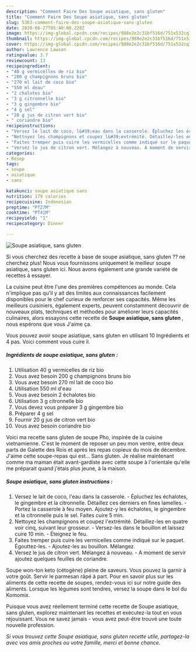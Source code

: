 ```yaml
---
description: "Comment Faire Des Soupe asiatique, sans gluten"
title: "Comment Faire Des Soupe asiatique, sans gluten"
slug: 5363-comment-faire-des-soupe-asiatique-sans-gluten
date: 2020-06-27T05:40:00.228Z
image: https://img-global.cpcdn.com/recipes/988e2e2c31bf516d/751x532cq70/soupe-asiatique-sans-gluten-photo-principale-de-la-recette.jpg
thumbnail: https://img-global.cpcdn.com/recipes/988e2e2c31bf516d/751x532cq70/soupe-asiatique-sans-gluten-photo-principale-de-la-recette.jpg
cover: https://img-global.cpcdn.com/recipes/988e2e2c31bf516d/751x532cq70/soupe-asiatique-sans-gluten-photo-principale-de-la-recette.jpg
author: Lawrence Lawson
ratingvalue: 3.7
reviewcount: 13
recipeingredient:
- "40 g vermicelles de riz bio"
- "200 g champignons bruns bio"
- "270 ml lait de coco bio"
- "550 ml deau"
- "2 chalotes bio"
- "3 g citronnelle bio"
- "3 g gingembre bio"
- "4 g sel"
- "20 g jus de citron vert bio"
- " coriandre bio"
recipeinstructions:
- "Versez le lait de coco, l&#39;eau dans la casserole. Épluchez les échalotes, le gingembre et la citronnelle. Détaillez ces derniers en fines lamelles. Portez la casserole à feu moyen. Ajoutez-y les échalotes, le gingembre et la citronnelle puis le sel. Faites cuire 5 min."
- "Nettoyez les champignons et coupez l&#39;extrémité. Détaillez-les en quatre voir cinq, suivant leur grosseur. Versez-les dans le bouillon et laissez cuire 10 min. Éteignez le feu."
- "Faites tremper puis cuire les vermicelles comme indiqué sur le paquet. Égouttez-les. Ajoutez-les au bouillon. Mélangez."
- "Versez le jus de citron vert. Mélangez à nouveau. A moment de servir ajoutez quelques feuilles de coriandre."
categories:
- Resep
tags:
- soupe
- asiatique
- sans

katakunci: soupe asiatique sans 
nutrition: 179 calories
recipecuisine: Indonesian
preptime: "PT27M"
cooktime: "PT41M"
recipeyield: "1"
recipecategory: Dinner

---
```



![Soupe asiatique, sans gluten](https://img-global.cpcdn.com/recipes/988e2e2c31bf516d/751x532cq70/soupe-asiatique-sans-gluten-photo-principale-de-la-recette.jpg)

Si vous cherchez des recette à base de soupe asiatique, sans gluten ?? ne cherchez plus! Nous vous fournissons uniquement le meilleur soupe asiatique, sans gluten ici. Nous avons également une grande variété de recettes à essayer.

La cuisine peut être l'une des premières compétences au monde. Cela n'implique pas qu'il y ait des limites aux connaissances facilement disponibles pour le chef curieux de renforcer ses capacités. Même les meilleurs cuisiniers, également experts, peuvent constamment découvrir de nouveaux plats, techniques et méthodes pour améliorer leurs capacités culinaires, alors essayons cette recette de <strong> Soupe asiatique, sans gluten </strong>, nous espérons que vous J'aime ça.

<!--inarticleads1-->

Vous pouvez avoir soupe asiatique, sans gluten en utilisant 10 Ingrédients et 4 pas. Voici comment vous cuire il.

##### Ingrédients de soupe asiatique, sans gluten :

1. Utilisation 40 g vermicelles de riz bio
1. Vous avez besoin 200 g champignons bruns bio
1. Vous avez besoin 270 ml lait de coco bio
1. Utilisation 550 ml d&#39;eau
1. Vous avez besoin 2 échalotes bio
1. Utilisation 3 g citronnelle bio
1. Vous devez vous préparer 3 g gingembre bio
1. Préparer 4 g sel
1. Fournir 20 g jus de citron vert bio
1. Vous avez besoin  coriandre bio


Voici ma recette sans gluten de soupe Pho, inspirée de la cuisine vietnamienne. C&#39;est le moment de reposer un peu mon ventre, entre deux parts de Galette des Rois et après les repas copieux du mois de décembre. J&#39;aime cette soupe-repas qui est… Sans gluten. Je réalise maintenant comme ma maman était avant-gardiste avec cette soupe à l&#39;orientale qu&#39;elle me préparait quand j&#39;étais plus jeune, à la maison. 

<!--inarticleads2-->

##### Soupe asiatique, sans gluten instructions :

1. Versez le lait de coco, l&#39;eau dans la casserole. - Épluchez les échalotes, le gingembre et la citronnelle. Détaillez ces derniers en fines lamelles. - Portez la casserole à feu moyen. Ajoutez-y les échalotes, le gingembre et la citronnelle puis le sel. Faites cuire 5 min.
1. Nettoyez les champignons et coupez l&#39;extrémité. Détaillez-les en quatre voir cinq, suivant leur grosseur. - Versez-les dans le bouillon et laissez cuire 10 min. - Éteignez le feu.
1. Faites tremper puis cuire les vermicelles comme indiqué sur le paquet. Égouttez-les. - Ajoutez-les au bouillon. Mélangez.
1. Versez le jus de citron vert. Mélangez à nouveau. - A moment de servir ajoutez quelques feuilles de coriandre.


Soupe won-ton keto (cétogène) pleine de saveurs. Vous pouvez la garnir à votre goût. Servir le parmesan râpé à part. Pour en savoir plus sur les aliments de cette recette de soupes, rendez-vous ici sur notre guide des aliments. Lorsque les légumes sont tendres, versez la soupe dans le bol du Komomix. 

<!--inarticleads1-->

<p>
Puisque vous avez réellement terminé cette recette de Soupe asiatique, sans gluten, explorez maintenant les recettes et exécutez-la tout en vous réjouissant. Vous ne savez jamais - vous avez peut-être trouvé une toute nouvelle profession.
</p>

<p>
<i>Si vous trouvez cette Soupe asiatique, sans gluten recette utile, partagez-la avec vos amis proches ou votre famille, merci et bonne chance.</i>
</p>
